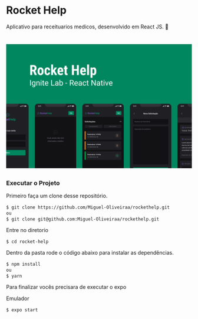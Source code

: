 # Rocket Help
Aplicativo para receituarios medicos, desenvolvido em React JS. :iphone:

<h1 align='left'>
  <img src='./Capa.png'></img>

</h1>

### Executar o Projeto
Primeiro faça um clone desse repositório.
```
$ git clone https://github.com/Miguel-Oliveiraa/rockethelp.git
ou
$ git clone git@github.com:Miguel-Oliveiraa/rockethelp.git
```

Entre no diretorio
```
$ cd rocket-help
```

Dentro da pasta rode o código abaixo para instalar as dependências. 
```
$ npm install
ou
$ yarn
```

Para finalizar vocês precisara de executar o expo

Emulador
```
$ expo start
```
